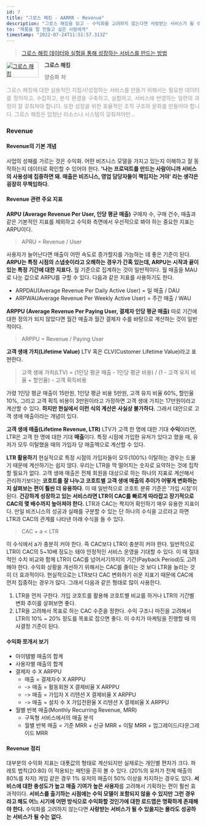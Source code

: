 ```yaml
---
id: 7
title: "그로스 해킹 - AARRR - Revenue"
description: "그로스 해킹을 읽고 - 수익화를 고려하지 않는다면 사랑받는 서비스가 될 수 있을지는 몰라도 성공하는 서비스가 될 수는 없다."
to: "제품을 잘 만들고 싶은 사람에게"
timestamp: "2022-07-24T11:51:57.313Z"
---
```


> [그로스 해킹 데이터와 실험을 통해 성장하는 서비스를 만드는 방법](http://www.yes24.com/Product/Goods/96576416)

<div style="clear: left; text-align: left">
  <div style="float: left; margin: 0 15px 5px 0">
    <a
      href="http://www.yes24.com/Product/Goods/96576416"
      style="display: inline-block; overflow: hidden; border: solid 1px #ccc"
      target="_blank"
      ><img
        style="margin: -1px; vertical-align: top"
        src="//image.yes24.com/goods/96576416/S"
        alt="그로스 해킹"
    /></a>
  </div>
  <div>
    <p
      style="
        line-height: 1.2em;
        color: #333;
        font-size: 14px;
        font-weight: bold;
      "
    >
      그로스 해킹
    </p>
    <p style="margin-top: 5px; line-height: 1.2em; color: #666">
      양승화 저
    </p>
    <p
      style="
        margin-top: 14px;
        line-height: 1.5em;
        text-align: justify;
        color: #999;
      "
    >
      그로스 해킹에 대한 실용적인 지침서!성장하는 서비스를 만들기 위해서는
      필요한 데이터를 정의하고, 수집하고, 분석 환경을 구축하고, 실험하고,
      서비스에 반영하는 일련의 과정이 잘 갖춰져야 합니다. 또한 성장을 위한
      효율적인 조직 구조와 문화를 만들어야 합니다. 그로스 해킹은 엄청난 리소스나
      시스템이 갖춰져야만...
    </p>
  </div>
</div>

### Revenue

#### Revenue의 기본 개념

사업의 성패를 가르는 것은 수익화. 어떤 비즈니스 모델을 가지고 있는지 이해하고 잘 동작하는지 데이터로 확인할 수 있어야 한다.
**'나는 프로덕트를 만드는 사람이니까 서비스의 사용성에 집중하면 돼. 매출은 비즈니스, 영업 담당자들이 책임지는 거야' 라는 생각은 굉장히 무책임하다.**

#### Revenue 관련 주요 지표

**ARPU (Average Revenue Per User, 인당 평균 매출)**
구매자 수, 구매 건수, 매출과 같은 기본적인 지표를 제외하고 수익화 측면에서 우선적으로 봐야 하는 중요한 지표는 ARPU이다.

> APRU = Revenue / User

사용자가 늘어난다면 매출이 어떤 속도로 증가할지를 가늠하는 데 좋은 기준이 된다.
**ARPU는 특정 시점의 스냅숏이라고 오해하는 경우가 간혹 있는데, ARPU는 시작과 끝이 있는 특정 기간에 대한 지표다.** 월 기준으로 집계하는 것이 일반적이다. 월 매출을 MAU로 나눈 값으로 ARPU를 구할 수 있다.
다음과 같은 지표를 사용하기도 한다.

- ARPDAU(Average Revenue Per Daily Active User) = 일 매출 / DAU
- ARPWAUAverage Revenue Per Weekly Active User) = 주간 매출 / WAU

**ARPPU (Average Revenue Per Paying User, 결제자 인당 평균 매출)**
따로 기간에 대한 정의가 되지 않았다면 월간 매출과 월간 결제자 수를 바탕으로 계산하는 것이 일반적이다.

> ARPPU = Revenue / Paying User

**고객 생애 가치(Lifetime Value)**
LTV 혹은 CLV(Customer Lifetime Value)라고 표현한다.

> 고객 생애 가치(LTV) = (1인당 평균 매출 - 1인당 평균 비용) / (1 - 고객 유지 비율 + 할인율) - 고객 획득비용

가령 1인당 평균 매출이 15만원, 1인당 평균 비용 5만원, 고객 유지 비율 60%, 할인율 10%, 그리고 고객 획득 비용이 3만원이라고 가정하면 고객 생애 가치는 17만원이라고 계산할 수 있다.
**하지만 현실에서 이런 식의 계산은 사실상 불가하다.** 그래서 대안으로 고객 생애 매출이라는 개념이 있다.

**고객 생애 매출(Lifetime Revenue, LTR)**
LTV가 고객 한 명에 대한 기대 **수익**이라면, LTR은 고객 한 명에 대한 기대 **매출**이다.
특정 시점에 가입한 유저가 있다고 했을 때, 유저가 모두 이탈했을 때의 가입자 당 매출액으로 계산할 수 있다.

**LTR 활용하기**
현실적으로 특정 시점의 가입자들이 모두(100%) 이탈하는 경우는 드물기 때문에 계산하기는 쉽지 않다. 우리는 LTR을 딱 떨어지는 숫자로 요약하는 것에 집착할 필요가 없다. 고객 생애 매출은 전체 회원을 대상으로 하는 하나의 지표로 계산해서 관리하기보다는 **코호트를 잘 나누고 코호트별 고객 생애 매출의 추이가 어떻게 변화하는지 살펴보는 편이 훨씬 더 유용하다**. 이 때 일반적으로 코호트 분류 기준은 '가입 시점'이 된다.
**건강하게 성장하고 있는 서비스라면 LTR이 CAC를 빠르게 따라잡고 장기적으로 CAC의 몇 배수까지 높아져야 한다.** LTR과 CAC는 짝지어 확인하기 매우 유용한 지표이다. 만일 비즈니스의 성공과 실패를 구분할 수 있는 단 하나의 수식을 고르라고 하면 LTR과 CAC의 관계를 나타낸 아래 수식을 들 수 있다.

> CAC + a < LTR

이 수식에서 a가 충분히 커야 한다. 즉 CAC보다 LTR이 충분히 커야 한다.
일반적으로 LTR이 CAC의 5~10배 정도는 돼야 안정적인 서비스 운영을 기대할 수 있다. 이 때 절대적인 수치 비교와 함께 LTR이 CAC를 넘어서기까지의 기간(Payback Period)도 고려해야 한다. 수익화 상황을 개선하기 위해서는 CAC를 줄이는 것 보다 LTR을 늘리는 것이 더 효과적이다.
현실적으로는 LTR보다 CAC 변화하기 쉬운 지표기 때문에 CAC에 먼저 집중하는 경우가 많다. 그래서 다음과 같은 형태로 많이 사용한다.

1. LTR을 먼저 구한다. 가입 코호트를 활용해 코호트별 비교를 하거나 LTR의 기간별 변화 추이를 살펴보면 좋다.
2. LTR을 고려해서 목표로 하는 CAC 수준을 정한다. 수익 구조나 마진을 고려해서 LTR의 10% ~ 20% 정도를 목표로 잡으면 좋다. 이 수치가 마케팅을 진행할 때 의사결정 기준이 된다.

#### 수익화 쪼개서 보기

- 아이템별 매출의 합계
- 사용자별 매출의 합계
- 결제자 수 X ARPPU
  - 매출 = 결제자수 X ARPPU
  - -> 매출 = 활동회원 X 결제비율 X ARPPU
  - -> 매출 = 가입자 X 리텐션 X 결제비율 X ARPPU
  - -> 매출 = 설치 수 X 가입전환율 X 리텐션 X 결제비율 X ARPPU
- 월별 반복 매출(Monthly Recurring Revenue, MRR)
  - 구독형 서비스에서의 매출 분석
  - 월별 반복 매출 = 기준 MRR + 신규 MRR + 이탈 MRR + 업그레이드/다운그레이드 MRR

#### Revenue 정리

대부분의 수익화 지표는 대푯값의 형태로 계산되지만 실제로는 개인별 편차가 크다. 파레토 법칙(20:80) 이 적용되는 패턴을 흔히 볼 수 있다. (20%의 유저가 전체 매출의 80%를 차지) 게임 같은 경우 1% 유저의 매출이 50% 이상을 차지하는 경우도 있다.
**서비스에 대한 충성도가 높고 매출 기여가 높은 사용자**를 고려해서 기획하는 편이 훨씬 효과적이다.
**서비스를 출기하는 시점에는 수익 모델이 포함되지 않을 수 있지만 그런 경우라고 해도 어느 시기에 어떤 방식으로 수익화할 것인가에 대한 로드맵은 명확하게 존재해야 한다.**
수익화를 고려하지 않는다면 **사랑받는 서비스가 될 수 있을지는 몰라도 성공하는 서비스가 될 수는 없다.**

